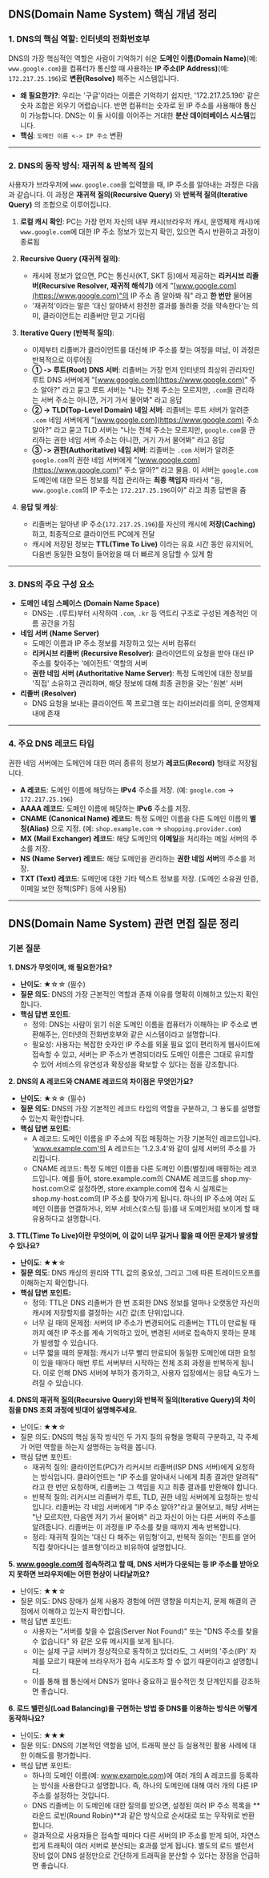
## **DNS(Domain Name System) 핵심 개념 정리**

### **1. DNS의 핵심 역할: 인터넷의 전화번호부**

DNS의 가장 핵심적인 역할은 사람이 기억하기 쉬운 **도메인 이름(Domain Name)**(예: `www.google.com`)을 컴퓨터가 통신할 때 사용하는 **IP 주소(IP Address)**(예: `172.217.25.196`)로 **변환(Resolve)** 해주는 시스템입니다.

  - **왜 필요한가?**: 우리는 '구글'이라는 이름은 기억하기 쉽지만, '172.217.25.196' 같은 숫자 조합은 외우기 어렵습니다. 반면 컴퓨터는 숫자로 된 IP 주소를 사용해야 통신이 가능합니다. DNS는 이 둘 사이를 이어주는 거대한 **분산 데이터베이스 시스템**입니다.
  - **핵심**: `도메인 이름 <-> IP 주소` 변환

-----

### **2. DNS의 동작 방식: 재귀적 & 반복적 질의**

사용자가 브라우저에 `www.google.com`을 입력했을 때, IP 주소를 알아내는 과정은 다음과 같습니다. 이 과정은 **재귀적 질의(Recursive Query)** 와 **반복적 질의(Iterative Query)** 의 조합으로 이루어집니다.

1.  **로컬 캐시 확인**: PC는 가장 먼저 자신의 내부 캐시(브라우저 캐시, 운영체제 캐시)에 `www.google.com`에 대한 IP 주소 정보가 있는지 확인, 있으면 즉시 반환하고 과정이 종료됨

2.  **Recursive Query (재귀적 질의)**:

      - 캐시에 정보가 없으면, PC는 통신사(KT, SKT 등)에서 제공하는 **리커시브 리졸버(Recursive Resolver, 재귀적 해석기)** 에게 "[www.google.com](https://www.google.com)"의 IP 주소 좀 알아봐 줘" 라고 **한 번만** 물어봄
      - '재귀적'이라는 말은 '대신 알아봐서 완전한 결과를 돌려줄 것을 약속한다'는 의미, 클라이언트는 리졸버만 믿고 기다림

3.  **Iterative Query (반복적 질의)**:

      - 이제부터 리졸버가 클라이언트를 대신해 IP 주소를 찾는 여정을 떠남, 이 과정은 반복적으로 이루어짐
      - **① -\> 루트(Root) DNS 서버**: 리졸버는 가장 먼저 인터넷의 최상위 관리자인 루트 DNS 서버에게 "[www.google.com](https://www.google.com)" 주소 알아?" 라고 묻고 루트 서버는 "나는 전체 주소는 모르지만, `.com`을 관리하는 서버 주소는 아니깐, 거기 가서 물어봐" 라고 응답
      - **② -\> TLD(Top-Level Domain) 네임 서버**: 리졸버는 루트 서버가 알려준 `.com` 네임 서버에게 "[www.google.com](https://www.google.com) 주소 알아?" 라고 묻고 TLD 서버는 "나는 전체 주소는 모르지만, `google.com`을 관리하는 권한 네임 서버 주소는 아니깐, 거기 가서 물어봐" 라고 응답
      - **③ -\> 권한(Authoritative) 네임 서버**: 리졸버는 `.com` 서버가 알려준 `google.com`의 권한 네임 서버에게 "[www.google.com](https://www.google.com)" 주소 알아?" 라고 물음. 이 서버는 `google.com` 도메인에 대한 모든 정보를 직접 관리하는 **최종 책임자** 따라서 "응, `www.google.com`의 IP 주소는 `172.217.25.196`이야" 라고 최종 답변을 줌

4.  **응답 및 캐싱**:

      - 리졸버는 알아낸 IP 주소(`172.217.25.196`)를 자신의 캐시에 **저장(Caching)** 하고, 최종적으로 클라이언트 PC에게 전달
      - 캐시에 저장된 정보는 **TTL(Time To Live)** 이라는 유효 시간 동안 유지되어, 다음번 동일한 요청이 들어왔을 때 더 빠르게 응답할 수 있게 함

-----

### **3. DNS의 주요 구성 요소**

  - **도메인 네임 스페이스 (Domain Name Space)**
      - DNS는 `.`(루트)부터 시작하여 `.com`, `.kr` 등 역트리 구조로 구성된 계층적인 이름 공간을 가짐
  - **네임 서버 (Name Server)**
      - 도메인 이름과 IP 주소 정보를 저장하고 있는 서버 컴퓨터
      - **리커시브 리졸버 (Recursive Resolver)**: 클라이언트의 요청을 받아 대신 IP 주소를 찾아주는 '에이전트' 역할의 서버
      - **권한 네임 서버 (Authoritative Name Server)**: 특정 도메인에 대한 정보를 '직접' 소유하고 관리하며, 해당 정보에 대해 최종 권한을 갖는 '원본' 서버
  - **리졸버 (Resolver)**
      - DNS 요청을 보내는 클라이언트 쪽 프로그램 또는 라이브러리를 의미, 운영체제 내에 존재

-----

### **4. 주요 DNS 레코드 타입**

권한 네임 서버에는 도메인에 대한 여러 종류의 정보가 **레코드(Record)** 형태로 저장됩니다.

  - **A 레코드**: 도메인 이름에 해당하는 **IPv4** 주소를 저장. (예: `google.com` -\> `172.217.25.196`)
  - **AAAA 레코드**: 도메인 이름에 해당하는 **IPv6** 주소를 저장.
  - **CNAME (Canonical Name) 레코드**: 특정 도메인 이름을 다른 도메인 이름의 **별칭(Alias)** 으로 지정. (예: `shop.example.com` -\> `shopping.provider.com`)
  - **MX (Mail Exchanger) 레코드**: 해당 도메인의 **이메일**을 처리하는 메일 서버의 주소를 저장.
  - **NS (Name Server) 레코드**: 해당 도메인을 관리하는 **권한 네임 서버**의 주소를 저장.
  - **TXT (Text) 레코드**: 도메인에 대한 기타 텍스트 정보를 저장. (도메인 소유권 인증, 이메일 보안 정책(SPF) 등에 사용됨)

----

## **DNS(Domain Name System) 관련 면접 질문 정리**

### **기본 질문**
**1. DNS가 무엇이며, 왜 필요한가요?**

- **난이도**: ★☆☆ (필수)
- **질문 의도**: DNS의 가장 근본적인 역할과 존재 이유를 명확히 이해하고 있는지 확인합니다.
- **핵심 답변 포인트**:
    - 정의: DNS는 사람이 읽기 쉬운 도메인 이름을 컴퓨터가 이해하는 IP 주소로 변환해주는, 인터넷의 전화번호부와 같은 시스템이라고 설명합니다.
    - 필요성: 사용자는 복잡한 숫자인 IP 주소를 외울 필요 없이 편리하게 웹사이트에 접속할 수 있고, 서버는 IP 주소가 변경되더라도 도메인 이름은 그대로 유지할 수 있어 서비스의 유연성과 확장성을 확보할 수 있다는 점을 강조합니다.

**2. DNS의 A 레코드와 CNAME 레코드의 차이점은 무엇인가요?**

- **난이도**: ★☆☆ (필수)
- **질문 의도**: DNS의 가장 기본적인 레코드 타입의 역할을 구분하고, 그 용도를 설명할 수 있는지 확인합니다.
- **핵심 답변 포인트**:
    - A 레코드: 도메인 이름을 IP 주소에 직접 매핑하는 가장 기본적인 레코드입니다. 'www.example.com'의 A 레코드는 '1.2.3.4'와 같이 실제 서버의 주소를 가리킵니다.
    - CNAME 레코드: 특정 도메인 이름을 다른 도메인 이름(별칭)에 매핑하는 레코드입니다. 예를 들어, store.example.com의 CNAME 레코드를 shop.my-host.com으로 설정하면, store.example.com에 접속 시 실제로는 shop.my-host.com의 IP 주소를 찾아가게 됩니다. 하나의 IP 주소에 여러 도메인 이름을 연결하거나, 외부 서비스(호스팅 등)를 내 도메인처럼 보이게 할 때 유용하다고 설명합니다.

**3. TTL(Time To Live)이란 무엇이며, 이 값이 너무 길거나 짧을 때 어떤 문제가 발생할 수 있나요?**

- **난이도**: ★★☆
- **질문 의도**: DNS 캐싱의 원리와 TTL 값의 중요성, 그리고 그에 따른 트레이드오프를 이해하는지 확인합니다.
- **핵심 답변 포인트:**
    - 정의: TTL은 DNS 리졸버가 한 번 조회한 DNS 정보를 얼마나 오랫동안 자신의 캐시에 저장할지를 결정하는 시간 값(초 단위)입니다.
    - 너무 길 때의 문제점: 서버의 IP 주소가 변경되어도 리졸버는 TTL이 만료될 때까지 예전 IP 주소를 계속 기억하고 있어, 변경된 서버로 접속하지 못하는 문제가 발생할 수 있습니다.
    - 너무 짧을 때의 문제점: 캐시가 너무 빨리 만료되어 동일한 도메인에 대한 요청이 있을 때마다 매번 루트 서버부터 시작하는 전체 조회 과정을 반복하게 됩니다. 이로 인해 DNS 서버에 부하가 증가하고, 사용자 입장에서는 응답 속도가 느려질 수 있습니다.

**4. DNS의 재귀적 질의(Recursive Query)와 반복적 질의(Iterative Query)의 차이점을 DNS 조회 과정에 빗대어 설명해주세요.**

- 난이도: ★★☆
- 질문 의도: DNS의 핵심 동작 방식인 두 가지 질의 유형을 명확히 구분하고, 각 주체가 어떤 역할을 하는지 설명하는 능력을 봅니다.
- 핵심 답변 포인트:
    - 재귀적 질의: 클라이언트(PC)가 리커시브 리졸버(ISP DNS 서버)에게 요청하는 방식입니다. 클라이언트는 "IP 주소를 알아내서 나에게 최종 결과만 알려줘" 라고 한 번만 요청하며, 리졸버는 그 책임을 지고 최종 결과를 반환해야 합니다.
    - 반복적 질의: 리커시브 리졸버가 루트, TLD, 권한 네임 서버에게 요청하는 방식입니다. 리졸버는 각 네임 서버에게 "IP 주소 알아?"라고 물어보고, 해당 서버는 "난 모르지만, 다음엔 저기 가서 물어봐" 라고 자신이 아는 다른 서버의 주소를 알려줍니다. 리졸버는 이 과정을 IP 주소를 찾을 때까지 계속 반복합니다.
    - 정리: 재귀적 질의는 '대신 다 해주는 위임형'이고, 반복적 질의는 '힌트를 얻어 직접 찾아다니는 셀프형'이라고 비유하여 설명합니다.

**5. www.google.com에 접속하려고 할 때, DNS 서버가 다운되는 등 IP 주소를 받아오지 못하면 브라우저에는 어떤 현상이 나타날까요?**

- 난이도: ★★☆
- 질문 의도: DNS 장애가 실제 사용자 경험에 어떤 영향을 미치는지, 문제 해결의 관점에서 이해하고 있는지 확인합니다.
- 핵심 답변 포인트:
    - 사용자는 "서버를 찾을 수 없음(Server Not Found)" 또는 "DNS 주소를 찾을 수 없습니다" 와 같은 오류 메시지를 보게 됩니다.
    - 이는 실제 구글 서버가 정상적으로 동작하고 있더라도, 그 서버의 '주소(IP)' 자체를 모르기 때문에 브라우저가 접속 시도조차 할 수 없기 때문이라고 설명합니다.
    - 이를 통해 웹 통신에서 DNS가 얼마나 중요하고 필수적인 첫 단계인지를 강조하면 좋습니다.

**6. 로드 밸런싱(Load Balancing)을 구현하는 방법 중 DNS를 이용하는 방식은 어떻게 동작하나요?**

- 난이도: ★★★
- 질문 의도: DNS의 기본적인 역할을 넘어, 트래픽 분산 등 실용적인 활용 사례에 대한 이해도를 평가합니다.
- 핵심 답변 포인트:
    - 하나의 도메인 이름(예: www.example.com)에 여러 개의 A 레코드를 등록하는 방식을 사용한다고 설명합니다. 즉, 하나의 도메인에 대해 여러 개의 다른 IP 주소를 설정하는 것입니다.
    - DNS 리졸버는 이 도메인에 대한 질의를 받으면, 설정된 여러 IP 주소 목록을 **라운드 로빈(Round Robin)**과 같은 방식으로 순서대로 또는 무작위로 반환합니다.
    - 결과적으로 사용자들은 접속할 때마다 다른 서버의 IP 주소를 받게 되어, 자연스럽게 트래픽이 여러 서버로 분산되는 효과를 얻게 됩니다. 별도의 로드 밸런서 장비 없이 DNS 설정만으로 간단하게 트래픽을 분산할 수 있다는 장점을 언급하면 좋습니다.

